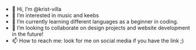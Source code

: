 - 👋 Hi, I’m @krist-villa
- 👀 I’m interested in music and keebs
- 🌱 I’m currently learning different languages as a beginner in coding.
- 💞️ I’m looking to collaborate on design projects and website development in the future!
- 📫 How to reach me: look for me on social media if you have the link ;)

<!---
krist-villa/krist-villa is a ✨ special ✨ repository because its `README.md` (this file) appears on your GitHub profile.
You can click the Preview link to take a look at your changes.
--->
